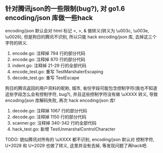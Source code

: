 ## 针对腾讯json的一些限制(bug?), 对 go1.6 encoding/json 库做一些hack

encoding/json 默认会对 html 标记 <, >, & 做转义(转义为 \u003c, \u003e, \u0026), 但是狗日的腾讯不识别, 所以只能 hack encoding/json 库, 去掉这三个字符的转义.

1. encode.go:  注释掉 794 行的部分代码
2. encode.go:  注释掉 870 行的部分代码
3. indent.go:  注释掉 21-29 行的全部代码
4. encode_test.go: 重写 TestMarshalerEscaping
5. decode_test.go: 重写 TestEscape

狗日的腾讯返回的用户资料的昵称, 城市, 省份字段可能包含控制字符(我也不知道这些字段怎么会有控制字符, bug?), 并且这些控制字符没有做 \uXXXX 转义, 导致 encoding/json 库解码失败, 再次 hack encoding/json 库!

1. decode.go:  注释掉 1067 行的部分代码
2. decode.go:  注释掉 1150 行的部分代码
3. scanner.go: 注释掉 340-342 行的全部代码
4. hack_test.go: 新增 TestUnmarshalControlCharacter

TODO: 貌似腾讯对所有的 \uXXXX 都不识别, encoding/json 默认对 控制字符, U+2028 和 U+2029 也做了转义, 这里并没有去掉, 等发现问题了再hack吧.
